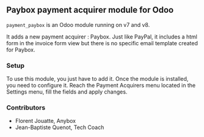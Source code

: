 ## Paybox payment acquirer module for Odoo ##


``payment_paybox`` is an Odoo module running on v7 and v8.

It adds a new payment acquirer : Paybox. Just like PayPal, it includes a html form in the invoice form view but there is no specific email template created for Paybox.  

### Setup ###

To use this module, you just have to add it. Once the module is installed, you need to configure it. Reach the Payment Acquirers menu located in the Settings menu, fill the fields and apply changes.

### Contributors ###

* Florent Jouatte, Anybox
* Jean-Baptiste Quenot, Tech Coach

